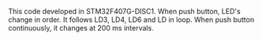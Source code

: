 This code developed in STM32F407G-DISC1. When push button, LED's change in order. It follows LD3, LD4, LD6 and LD in loop. When push button continuously, it changes at 200 ms intervals.
 
